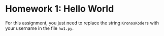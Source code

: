 # Homework 1: Hello World

For this assignment, you just need to replace the string `KronosKoders` with your username in the
file `hw1.py`.  
